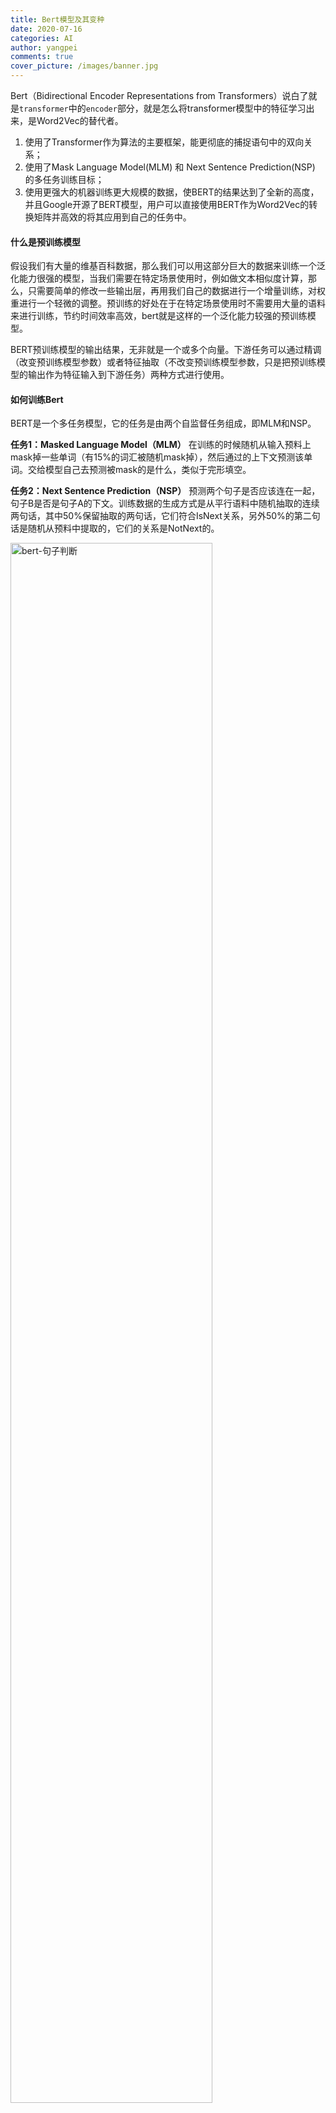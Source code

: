 ```yaml
---
title: Bert模型及其变种
date: 2020-07-16
categories: AI
author: yangpei
comments: true
cover_picture: /images/banner.jpg
---
```


Bert（Bidirectional Encoder Representations from Transformers）说白了就是`transformer`中的`encoder`部分，就是怎么将transformer模型中的特征学习出来，是Word2Vec的替代者。

1. 使用了Transformer作为算法的主要框架，能更彻底的捕捉语句中的双向关系；
2. 使用了Mask Language Model(MLM) 和 Next Sentence Prediction(NSP) 的多任务训练目标；
3. 使用更强大的机器训练更大规模的数据，使BERT的结果达到了全新的高度，并且Google开源了BERT模型，用户可以直接使用BERT作为Word2Vec的转换矩阵并高效的将其应用到自己的任务中。

#### 什么是预训练模型
假设我们有大量的维基百科数据，那么我们可以用这部分巨大的数据来训练一个泛化能力很强的模型，当我们需要在特定场景使用时，例如做文本相似度计算，那么，只需要简单的修改一些输出层，再用我们自己的数据进行一个增量训练，对权重进行一个轻微的调整。预训练的好处在于在特定场景使用时不需要用大量的语料来进行训练，节约时间效率高效，bert就是这样的一个泛化能力较强的预训练模型。

BERT预训练模型的输出结果，无非就是一个或多个向量。下游任务可以通过精调（改变预训练模型参数）或者特征抽取（不改变预训练模型参数，只是把预训练模型的输出作为特征输入到下游任务）两种方式进行使用。

#### 如何训练Bert
BERT是一个多任务模型，它的任务是由两个自监督任务组成，即MLM和NSP。

**任务1：Masked Language Model（MLM）**
在训练的时候随机从输入预料上mask掉一些单词（有15%的词汇被随机mask掉），然后通过的上下文预测该单词。交给模型自己去预测被mask的是什么，类似于完形填空。

**任务2：Next Sentence Prediction（NSP）**
预测两个句子是否应该连在一起，句子B是否是句子A的下文。训练数据的生成方式是从平行语料中随机抽取的连续两句话，其中50%保留抽取的两句话，它们符合IsNext关系，另外50%的第二句话是随机从预料中提取的，它们的关系是NotNext的。

<img src="https://i.loli.net/2020/07/13/4HJVnyOFmdNA9Eh.png" width="80%" alt="bert-句子判断" />

#### 举例说明
例如阅读理解题，输入文章和问题看，输出答案的位置。

如何设计网络呢？需要分别计算答案的起始位置和终止位置，如下图所示：

<img src="https://i.loli.net/2020/07/13/9wmjBbWXN5pTseY.png" width="80%" alt="bert-阅读" />

#### Bert模型如何使用

打开github/bert，下载pre-trained models，在此基础上做fine-tuning操作。

建议练手github/bert上列举的项目。
0. 中文项目`git clone https://github.com/ProHiryu/bert-chinese-ner`
1. download github/bert的代码，放入新建的项目文件夹（`git clone https://github.com/google-research/bert`）
2. 根据不同的任务，选择下载预训练模型，放入checkpoint文件夹
3. 下载数据集
4. 开始训练
5. 在output文件下面，可以找到eval_results.txt文件，就是训练的结果

#### Bert模型的变种

#### 对于Bert的思考

> BERT适用场景
**第一，如果NLP任务偏向在语言本身中就包含答案，而不特别依赖文本外的其它特征，往往应用Bert能够极大提升应用效果。**典型的任务比如QA和阅读理解，正确答案更偏向对语言的理解程度，理解能力越强，解决得越好，不太依赖语言之外的一些判断因素，所以效果提升就特别明显。反过来说，对于某些任务，除了文本类特征外，其它特征也很关键，比如搜索的用户行为／链接分析／内容质量等也非常重要，所以Bert的优势可能就不太容易发挥出来。再比如，推荐系统也是类似的道理，Bert可能只能对于文本内容编码有帮助，其它的用户行为类特征，不太容易融入Bert中。
**第二，Bert特别适合解决句子或者段落的匹配类任务。**就是说，Bert特别适合用来解决判断句子关系类问题，这是相对单文本分类任务和序列标注等其它典型NLP任务来说的，很多实验结果表明了这一点。而其中的原因，我觉得很可能主要有两个，一个原因是：很可能是因为Bert在预训练阶段增加了Next Sentence Prediction任务，所以能够在预训练阶段学会一些句间关系的知识，而如果下游任务正好涉及到句间关系判断，就特别吻合Bert本身的长处，于是效果就特别明显。第二个可能的原因是：因为Self Attention机制自带句子A中单词和句子B中任意单词的Attention效果，而这种细粒度的匹配对于句子匹配类的任务尤其重要，所以Transformer的本质特性也决定了它特别适合解决这类任务。
**第三，Bert的适用场景，与NLP任务对深层语义特征的需求程度有关。**感觉越是需要深层语义特征的任务，越适合利用Bert来解决；而对有些NLP任务来说，浅层的特征即可解决问题，典型的浅层特征性任务比如分词，POS词性标注，NER，文本分类等任务，这种类型的任务，只需要较短的上下文，以及浅层的非语义的特征，貌似就可以较好地解决问题，所以Bert能够发挥作用的余地就不太大，有点杀鸡用牛刀，有力使不出来的感觉。
这很可能是因为Transformer层深比较深，所以可以逐层捕获不同层级不同深度的特征。于是，对于需要语义特征的问题和任务，Bert这种深度捕获各种特征的能力越容易发挥出来，而浅层的任务，比如分词／文本分类这种任务，也许传统方法就能解决得比较好，因为任务特性决定了，要解决好它，不太需要深层特征。
**第四，Bert比较适合解决输入长度不太长的NLP任务，而输入比较长的任务，典型的比如文档级别的任务，Bert解决起来可能就不太好。**主要原因在于：Transformer的self attention机制因为要对任意两个单词做attention计算，所以时间复杂度是n平方，n是输入的长度。如果输入长度比较长，Transformer的训练和推理速度掉得比较厉害，于是，这点约束了Bert的输入长度不能太长。所以对于输入长一些的文档级别的任务，Bert就不容易解决好。结论是：Bert更适合解决句子级别或者段落级别的NLP任务。          出自[《一文读懂BERT(原理篇)》](https://blog.csdn.net/jiaowoshouzi/java/article/details/89073944)

#### Bert源码解析